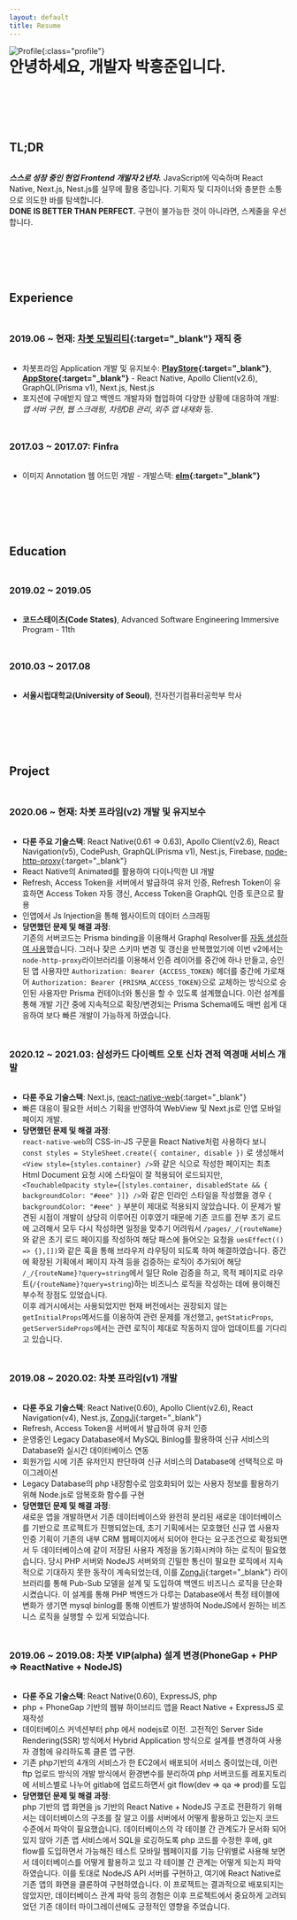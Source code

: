 ```yaml
---
layout: default
title: Resume
---
```


![Profile](/assets/img/profile.jpg){:class="profile"}

# 안녕하세요, 개발자 박흥준입니다.

## TL;DR

**_스스로 성장 중인 현업 Frontend 개발자 2년차._** JavaScript에 익숙하며 React Native, Next.js, Nest.js를 실무에 활용 중입니다. 기획자 및 디자이너와 충분한 소통으로 의도한 바를 탐색합니다. <br>**DONE IS BETTER THAN PERFECT.** 구현이 불가능한 것이 아니라면, 스케줄을 우선합니다.

## Experience

### 2019.06 ~ 현재: [차봇 모빌리티](https://www.chabot.kr/){:target="_blank"} 재직 중

- 차봇프라임 Application 개발 및 유지보수: **[PlayStore](https://play.google.com/store/apps/details?id=com.chabotprime&hl=ko&gl=US){:target="_blank"}**, **[AppStore](https://apps.apple.com/kr/app/%EC%B0%A8%EB%B4%87%ED%94%84%EB%9D%BC%EC%9E%84/id1492427449){:target="_blank"}** - React Native, Apollo Client(v2.6), GraphQL(Prisma v1), Next.js, Nest.js
- 포지션에 구애받지 않고 백엔드 개발자와 협업하여 다양한 상황에 대응하여 개발: _앱 서버 구현_, _웹 스크래핑_, _차량DB 관리_, _외주 앱 내재화_ 등.

### 2017.03 ~ 2017.07: Finfra

- 이미지 Annotation 웹 어드민 개발 - 개발스택: **[elm](https://elm-lang.org/){:target="_blank"}**

## Education

### 2019.02 ~ 2019.05

- **코드스테이츠(Code States)**, Advanced Software Engineering Immersive Program - 11th

### 2010.03 ~ 2017.08

- **서울시립대학교(University of Seoul)**, 전자전기컴퓨터공학부 학사

## Project

### 2020.06 ~ 현재: 차봇 프라임(v2) 개발 및 유지보수

- **다룬 주요 기술스택**: React Native(0.61 => 0.63), Apollo Client(v2.6), React Navigation(v5), CodePush, GraphQL(Prisma v1), Nest.js, Firebase, [node-http-proxy](https://www.npmjs.com/package/http-proxy){:target="_blank"}
- React Native의 Animated를 활용하여 다이나믹한 UI 개발
- Refresh, Access Token을 서버에서 발급하여 유저 인증, Refresh Token이 유효하면 Access Token 자동 갱신, Access Token을 GraphQL 인증 토큰으로 활용
- 인앱에서 Js Injection을 통해 웹사이트의 데이터 스크래핑
- **당면했던 문제 및 해결 과정**: <br>기존의 서버코드는 Prisma binding을 이용해서 Graphql Resolver를 [자동 생성하여 사용]("https://github.com/nestjs/docs.nestjs.com/blob/Sikora00-docs/typeorm/content/recipes/prisma.md")했습니다. 그러나 잦은 스키마 변경 및 갱신을 반복했었기에 이번 v2에서는 `node-http-proxy`라이브러리를 이용해서 인증 레이어를 중간에 하나 만들고, 승인된 앱 사용자만 `Authorization: Bearer {ACCESS_TOKEN}` 헤더를 중간에 가로채어 `Authorization: Bearer {PRISMA_ACCESS_TOKEN}`으로 교체하는 방식으로 승인된 사용자만 Prisma 컨테이너와 통신을 할 수 있도록 설계했습니다. 이런 설계를 통해 개발 기간 중에 지속적으로 확장/변경되는 Prisma Schema에도 매번 쉽게 대응하여 보다 빠른 개발이 가능하게 하였습니다.

### 2020.12 ~ 2021.03: 삼성카드 다이렉트 오토 신차 견적 역경매 서비스 개발

- **다룬 주요 기술스택**: Next.js, [react-native-web](https://necolas.github.io/react-native-web/docs/){:target="_blank"}
- 빠른 대응이 필요한 서비스 기획을 반영하여 WebView 및 Next.js로 인앱 모바일 페이지 개발.
- **당면했던 문제 및 해결 과정**: <br>`react-native-web`의 CSS-in-JS 구문을 React Native처럼 사용하다 보니 `const styles = StyleSheet.create({ container, disable })` 로 생성해서 `<View style={styles.container} />`와 같은 식으로 작성한 페이지는 최초 Html Document 요청 시에 스타일이 잘 적용되어 로드되지만, `<TouchableOpacity style={[styles.container, disabledState && { backgroundColor: "#eee" }]} />`와 같은 인라인 스타일을 작성했을 경우 `{ backgroundColor: "#eee" }` 부분이 제대로 적용되지 않았습니다. 이 문제가 발견된 시점이 개발이 상당히 이루어진 이후였기 때문에 기존 코드를 전부 초기 로드에 고려해서 모두 다시 작성하면 일정을 맞추기 어려워서 `/pages/_/{routeName}`와 같은 초기 로드 페이지를 작성하여 해당 패스에 들어오는 요청을 `uesEffect(() => {},[])`와 같은 훅을 통해 브라우저 라우팅이 되도록 하여 해결하였습니다. 중간에 확장된 기획에서 페이지 자격 등을 검증하는 로직이 추가되어 해당 `/_/{routeName}?query=string`에서 일단 Role 검증을 하고, 목적 페이지로 라우트(`/{routeName}?query=string`)하는 비즈니스 로직을 작성하는 데에 용이해진 부수적 장점도 있었습니다.<br>이후 레거시에서는 사용되었지만 현재 버전에서는 권장되지 않는 `getInitialProps`메서드를 이용하여 관련 문제를 개선했고, `getStaticProps`, `getServerSideProps`에서는 관련 로직이 제대로 작동하지 않아 업데이트를 기다리고 있습니다. 

### 2019.08 ~ 2020.02: 차봇 프라임(v1) 개발

- **다룬 주요 기술스택**: React Native(0.60), Apollo Client(v2.6), React Navigation(v4), Nest.js, [ZongJi](https://www.npmjs.com/package/zongji){:target="_blank"}
- Refresh, Access Token을 서버에서 발급하여 유저 인증
- 운영중인 Legacy Database에서 MySQL Binlog를 활용하여 신규 서비스의 Database와 실시간 데이터베이스 연동
- 회원가입 시에 기존 유저인지 판단하여 신규 서비스의 Database에 선택적으로 마이그레이션
- Legacy Database의 php 내장함수로 암호화되어 있는 사용자 정보를 활용하기 위해 Node.js로 암복호화 함수를 구현
- **당면했던 문제 및 해결 과정**: <br>새로운 앱을 개발하면서 기존 데이터베이스와 완전히 분리된 새로운 데이터베이스를 기반으로 프로젝트가 진행되었는데, 초기 기획에서는 모호했던 신규 앱 사용자 인증 기획이 기존의 내부 CRM 웹페이지에서 되어야 한다는 요구조건으로 확정되면서 두 데이터베이스에 같이 저장된 사용자 계정을 동기화시켜야 하는 로직이 필요했습니다. 당시 PHP 서버와 NodeJS 서버와의 긴밀한 통신이 필요한 로직에서 지속적으로 기대하지 못한 동작이 계속되었는데, 이를 [ZongJi](https://www.npmjs.com/package/zongji){:target="_blank"} 라이브러리를 통해 Pub-Sub 모델을 설계 및 도입하여 백엔드 비즈니스 로직을 단순화시켰습니다. 이 설계를 통해 PHP 백엔드가 다루는 Database에서 특정 테이블에 변화가 생기면 mysql binlog를 통해 이벤트가 발생하여 NodeJS에서 원하는 비즈니스 로직을 실행할 수 있게 되었습니다.



### 2019.06 ~ 2019.08: 차봇 VIP(alpha) 설계 변경(PhoneGap + PHP => ReactNative + NodeJS)

- **다룬 주요 기술스택**: React Native(0.60), ExpressJS, php
- php + PhoneGap 기반의 웹뷰 하이브리드 앱을 React Native + ExpressJS 로 재작성
- 데이터베이스 커넥션부터 php 에서 nodejs로 이전. 고전적인 Server Side Rendering(SSR) 방식에서 Hybrid Application 방식으로 설계를 변경하여 사용자 경험에 유리하도록 클론 앱 구현.
- 기존 php기반의 4개의 서비스가 한 EC2에서 배포되어 서비스 중이었는데, 이런 ftp 업로드 방식의 개발 방식에서 환경변수를 분리하여 php 서버코드를 레포지토리에 서비스별로 나누어 gitlab에 업로드하면서 git flow(dev => qa => prod)를 도입
- **당면했던 문제 및 해결 과정**:<br>php 기반의 앱 화면을 js 기반의 React Native + NodeJS 구조로 전환하기 위해서는 데이터베이스의 구조를 잘 알고 이를 서버에서 어떻게 활용하고 있는지 코드 수준에서 파악이 필요했습니다. 데이터베이스의 각 테이블 간 관계도가 문서화 되어 있지 않아 기존 앱 서비스에서 SQL을 로깅하도록 php 코드를 수정한 후에, git flow를 도입하면서 가능해진 테스트 모바일 웹페이지를 기능 단위별로 사용해 보면서 데이터베이스를 어떻게 활용하고 있고 각 테이블 간 관계는 어떻게 되는지 파악하였습니다. 이를 토대로 NodeJS API 서버를 구현하고, 여기에 React Native로 기존 앱의 화면을 클론하여 구현하였습니다. 이 프로젝트는 결과적으로 배포되지는 않았지만, 데이터베이스 관계 파악 등의 경험은 이후 프로젝트에서 중요하게 고려되었던 기존 데이터 마이그레이션에도 긍정적인 영향을 주었습니다.

<style>
h2, h3, h4, h5 {
  margin: 3rem 0 2rem;
}

h1 {
  margin: -1rem 0 4rem;
}

h2 {
  margin-top: 7.2rem;
}

.profile {
  border-radius: 50%;
  width: 18rem;
  margin-bottom: 8rem;
}

.easy-to-print {
  position: absolute;
  right: 20px;
  top: 20px;
  font-size: 1.6rem;
  font-weight: 700;
  transform: rotate(45deg) translate(calc(50% / 1.414),calc(50% / 1.414));
}

@media (min-width: 720px) {
  .profile {
    position: absolute;
    width: 12rem;
    left: 50vw;
    transform: translateX(calc(-50% + 340px - 6rem - 2rem));
    border-radius: 50%;
  }
}

@media print {
  .no-print {
    display: none;
  }
}
</style>

<script>
  document.querySelector('header').hidden = true;
  var banner = document.createElement('div');
  var bannerText = document.createTextNode('PDF 출력하기 좋습니다!');
  banner.className = 'easy-to-print no-print';
  banner.appendChild(bannerText);
  document.querySelector('body').appendChild(banner);
</script>
